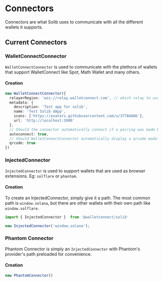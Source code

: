 # Connectors

Connectors are what Solib uses to communicate with all the different wallets it
supports.

## Current Connectors

### WalletConnectConnector 
`WalletConnectConnector` is used to communicate with the plethora of wallets
that support WalletConnect like Spot, Math Wallet and many others.

#### Creation
```ts
new WalletConnectConnector({
  relayerRegion: 'wss://relay.walletconnect.com', // which relay to use
  metadata: {
    description: 'Test app for solib',
    name: 'Test Solib dApp',
    icons: ['https://avatars.githubusercontent.com/u/37784886'],
    url: 'http://localhost:3000'
  },
  // Should the connector automatically connect if a pairing was made before
  autoconnect: true, 
  // Should WalletConnectConnector automatically display a qrcode modal for the user
  qrcode: true
})

```

### InjectedConnector 
`InjectedConnector` is used to support wallets that are used as browser
extensions. Eg: `solflare` or `phantom`.

#### Creation
To create an InjectedConnector, simply give it a path. The most common path is
`window.solana`, but there are other wallets with their own path like
`window.solflare`. 

```ts
import { InjectedConnector }  from '@walletconnect/solib'

new InjectedConnector('window.solana');
```

### Phantom Connector
Phantom Connector is simply an `InjectedConnector` with Phantom's provider's
path preloaded for convenience.

#### Creation

```ts
new PhantomConnector()
```

